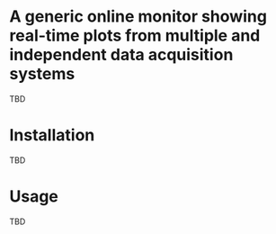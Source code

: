 # A generic online monitor showing real-time plots from multiple and independent data acquisition systems

TBD

# Installation

TBD

# Usage

TBD

